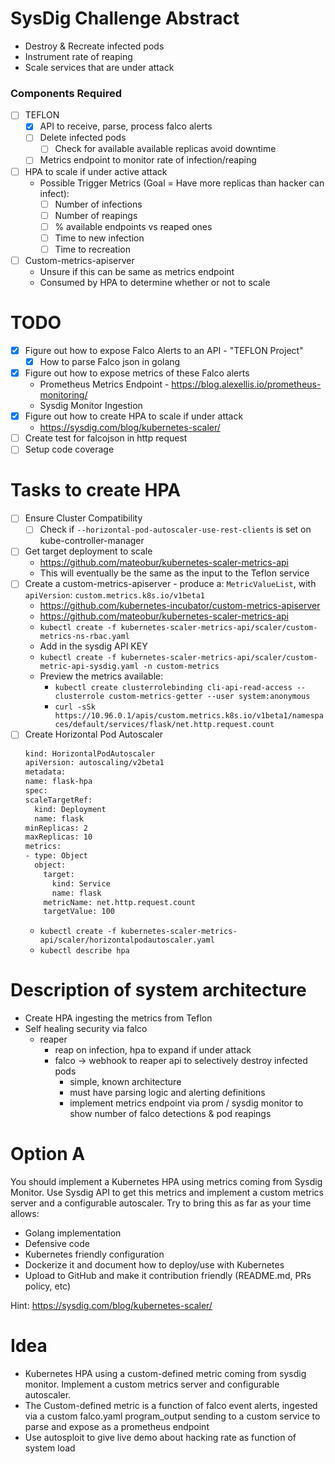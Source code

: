 # SysDig Challenge Abstract
  - Destroy & Recreate infected pods
  - Instrument rate of reaping
  - Scale services that are under attack

### Components Required
  - [ ] TEFLON
    - [X] API to receive, parse, process falco alerts
    - [ ] Delete infected pods
      - [ ] Check for available available replicas avoid downtime
    - [ ] Metrics endpoint to monitor rate of infection/reaping
  - [ ] HPA to scale if under active attack
    - Possible Trigger Metrics (Goal = Have more replicas than hacker can infect):
      - [ ] Number of infections
      - [ ] Number of reapings
      - [ ] % available endpoints vs reaped ones
      - [ ] Time to new infection
      -[ ] Time to recreation
  - [ ] Custom-metrics-apiserver
    - Unsure if this can be same as metrics endpoint
    - Consumed by HPA to determine whether or not to scale

# TODO
  - [X] Figure out how to expose Falco Alerts to an API - "TEFLON Project"
    - [X] How to parse Falco json in golang
  - [X] Figure out how to expose metrics of these Falco alerts
    - Prometheus Metrics Endpoint - https://blog.alexellis.io/prometheus-monitoring/
    - Sysdig Monitor Ingestion
  - [X] Figure out how to create HPA to scale if under attack
    - https://sysdig.com/blog/kubernetes-scaler/
  - [ ] Create test for falcojson in http request
  - [ ] Setup code coverage

# Tasks to create HPA
  - [ ] Ensure Cluster Compatibility
    - [ ] Check if `--horizontal-pod-autoscaler-use-rest-clients` is set on kube-controller-manager
  - [ ] Get target deployment to scale
    - https://github.com/mateobur/kubernetes-scaler-metrics-api
    - This will eventually be the same as the input to the Teflon service
  - [ ] Create a custom-metrics-apiserver - produce a: `MetricValueList`, with `apiVersion`: `custom.metrics.k8s.io/v1beta1`
    - https://github.com/kubernetes-incubator/custom-metrics-apiserver
    - https://github.com/mateobur/kubernetes-scaler-metrics-api
    - `kubectl create -f kubernetes-scaler-metrics-api/scaler/custom-metrics-ns-rbac.yaml`
    - Add in the sysdig API KEY
    - `kubectl create -f kubernetes-scaler-metrics-api/scaler/custom-metric-api-sysdig.yaml -n custom-metrics`
    - Preview the metrics available:
      - `kubectl create clusterrolebinding cli-api-read-access --clusterrole custom-metrics-getter --user system:anonymous`
      - `curl -sSk https://10.96.0.1/apis/custom.metrics.k8s.io/v1beta1/namespaces/default/services/flask/net.http.request.count`
  - [ ] Create Horizontal Pod Autoscaler
      ```bash
    kind: HorizontalPodAutoscaler
    apiVersion: autoscaling/v2beta1
    metadata:
      name: flask-hpa
    spec:
      scaleTargetRef:
        kind: Deployment
        name: flask
      minReplicas: 2
      maxReplicas: 10
      metrics:
      - type: Object
        object:
          target:
            kind: Service
            name: flask
          metricName: net.http.request.count
          targetValue: 100
    ```
    - `kubectl create -f kubernetes-scaler-metrics-api/scaler/horizontalpodautoscaler.yaml`
    - `kubectl describe hpa`

# Description of system architecture
  - Create HPA ingesting the metrics from Teflon
  - Self healing security via falco
    - reaper
      - reap on infection, hpa to expand if under attack
      - falco -> webhook to reaper api to selectively destroy infected pods
        - simple, known architecture
        - must have parsing logic and alerting definitions
        - implement metrics endpoint via prom / sysdig monitor to show number of falco detections & pod reapings

# Option A
You should implement a Kubernetes HPA using metrics coming from Sysdig Monitor. Use Sysdig API to get this metrics and implement a custom metrics server and a configurable autoscaler. Try to bring this as far as your time allows:
  - Golang implementation
  - Defensive code
  - Kubernetes friendly configuration
  - Dockerize it and document how to deploy/use with Kubernetes
  - Upload to GitHub and make it contribution friendly (README.md, PRs policy, etc)

Hint: https://sysdig.com/blog/kubernetes-scaler/
# Idea
  - Kubernetes HPA using a custom-defined metric coming from sysdig monitor. Implement a custom metrics server and configurable autoscaler.
  - The Custom-defined metric is a function of falco event alerts, ingested via a custom falco.yaml program_output sending to a custom service to parse and expose as a prometheus endpoint
  - Use autosploit to give live demo about hacking rate as function of system load
